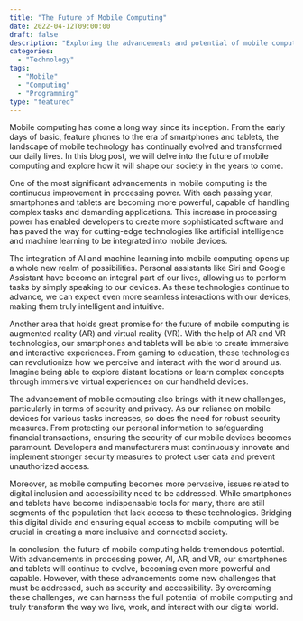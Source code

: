 ```yaml
---
title: "The Future of Mobile Computing"
date: 2022-04-12T09:00:00
draft: false
description: "Exploring the advancements and potential of mobile computing in the digital age."
categories: 
  - "Technology"
tags: 
  - "Mobile"
  - "Computing"
  - "Programming"
type: "featured"
---
```


Mobile computing has come a long way since its inception. From the early days of basic, feature phones to the era of smartphones and tablets, the landscape of mobile technology has continually evolved and transformed our daily lives. In this blog post, we will delve into the future of mobile computing and explore how it will shape our society in the years to come.

One of the most significant advancements in mobile computing is the continuous improvement in processing power. With each passing year, smartphones and tablets are becoming more powerful, capable of handling complex tasks and demanding applications. This increase in processing power has enabled developers to create more sophisticated software and has paved the way for cutting-edge technologies like artificial intelligence and machine learning to be integrated into mobile devices.

The integration of AI and machine learning into mobile computing opens up a whole new realm of possibilities. Personal assistants like Siri and Google Assistant have become an integral part of our lives, allowing us to perform tasks by simply speaking to our devices. As these technologies continue to advance, we can expect even more seamless interactions with our devices, making them truly intelligent and intuitive.

Another area that holds great promise for the future of mobile computing is augmented reality (AR) and virtual reality (VR). With the help of AR and VR technologies, our smartphones and tablets will be able to create immersive and interactive experiences. From gaming to education, these technologies can revolutionize how we perceive and interact with the world around us. Imagine being able to explore distant locations or learn complex concepts through immersive virtual experiences on our handheld devices.

The advancement of mobile computing also brings with it new challenges, particularly in terms of security and privacy. As our reliance on mobile devices for various tasks increases, so does the need for robust security measures. From protecting our personal information to safeguarding financial transactions, ensuring the security of our mobile devices becomes paramount. Developers and manufacturers must continuously innovate and implement stronger security measures to protect user data and prevent unauthorized access.

Moreover, as mobile computing becomes more pervasive, issues related to digital inclusion and accessibility need to be addressed. While smartphones and tablets have become indispensable tools for many, there are still segments of the population that lack access to these technologies. Bridging this digital divide and ensuring equal access to mobile computing will be crucial in creating a more inclusive and connected society.

In conclusion, the future of mobile computing holds tremendous potential. With advancements in processing power, AI, AR, and VR, our smartphones and tablets will continue to evolve, becoming even more powerful and capable. However, with these advancements come new challenges that must be addressed, such as security and accessibility. By overcoming these challenges, we can harness the full potential of mobile computing and truly transform the way we live, work, and interact with our digital world.
